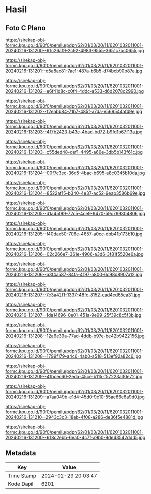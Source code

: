 # Hasil

## Foto C Plano

https://sirekap-obj-formc.kpu.go.id/90f0/pemilu/pdpr/62/01/03/20/11/6201032011001-20240216-131200--91c26af9-2c92-4983-9555-3651c7bc0655.jpg

https://sirekap-obj-formc.kpu.go.id/90f0/pemilu/pdpr/62/01/03/20/11/6201032011001-20240216-131201--d5a8ac81-7ac1-487a-b6b5-d74bcb90b87a.jpg

https://sirekap-obj-formc.kpu.go.id/90f0/pemilu/pdpr/62/01/03/20/11/6201032011001-20240216-131202--e6f41d8c-c0f4-4ddc-a533-d6d2078c2990.jpg

https://sirekap-obj-formc.kpu.go.id/90f0/pemilu/pdpr/62/01/03/20/11/6201032011001-20240216-131202--f2eabb84-71b7-485f-a7da-e569544af49e.jpg

https://sirekap-obj-formc.kpu.go.id/90f0/pemilu/pdpr/62/01/03/20/11/6201032011001-20240216-131203--4f7b2423-b43c-4bad-bd72-b9fd1b67f13a.jpg

https://sirekap-obj-formc.kpu.go.id/90f0/pemilu/pdpr/62/01/03/20/11/6201032011001-20240216-131203--c55ded48-def1-4495-a66e-3db5b143f61c.jpg

https://sirekap-obj-formc.kpu.go.id/90f0/pemilu/pdpr/62/01/03/20/11/6201032011001-20240216-131204--00f7c3ec-36d5-4bac-b695-a8c0345b10da.jpg

https://sirekap-obj-formc.kpu.go.id/90f0/pemilu/pdpr/62/01/03/20/11/6201032011001-20240216-131204--8522af15-b340-4e37-ac52-9eab3586b69e.jpg

https://sirekap-obj-formc.kpu.go.id/90f0/pemilu/pdpr/62/01/03/20/11/6201032011001-20240216-131205--d1a45f99-72c5-4ce9-9470-59c799304806.jpg

https://sirekap-obj-formc.kpu.go.id/90f0/pemilu/pdpr/62/01/03/20/11/6201032011001-20240216-131205--f40dae50-706e-4657-a0cc-dbb41b173b10.jpg

https://sirekap-obj-formc.kpu.go.id/90f0/pemilu/pdpr/62/01/03/20/11/6201032011001-20240216-131206--02c266e7-361e-4906-a3d6-3f81f5520e6a.jpg

https://sirekap-obj-formc.kpu.go.id/90f0/pemilu/pdpr/62/01/03/20/11/6201032011001-20240216-131206--a3f4a587-84fa-4197-a800-6c98d8907a12.jpg

https://sirekap-obj-formc.kpu.go.id/90f0/pemilu/pdpr/62/01/03/20/11/6201032011001-20240216-131207--7c3a42f1-1337-48fc-8152-ead4cd65ea31.jpg

https://sirekap-obj-formc.kpu.go.id/90f0/pemilu/pdpr/62/01/03/20/11/6201032011001-20240216-131207--1da14696-0e01-451a-9e99-25f39c8c5f3b.jpg

https://sirekap-obj-formc.kpu.go.id/90f0/pemilu/pdpr/62/01/03/20/11/6201032011001-20240216-131208--12a6e39a-77ad-4ddb-b97e-be42b9422156.jpg

https://sirekap-obj-formc.kpu.go.id/90f0/pemilu/pdpr/62/01/03/20/11/6201032011001-20240216-131208--1799f179-a4c6-4ab0-a518-513ef92a82c6.jpg

https://sirekap-obj-formc.kpu.go.id/90f0/pemilu/pdpr/62/01/03/20/11/6201032011001-20240216-131209--41bcec60-2eda-45ce-b115-f57223a30e72.jpg

https://sirekap-obj-formc.kpu.go.id/90f0/pemilu/pdpr/62/01/03/20/11/6201032011001-20240216-131209--a7aa049b-e1d4-45d0-9c10-55ae66e6a9d0.jpg

https://sirekap-obj-formc.kpu.go.id/90f0/pemilu/pdpr/62/01/03/20/11/6201032011001-20240216-131210--2943c3c3-18eb-4f08-a286-de36f5e4881d.jpg

https://sirekap-obj-formc.kpu.go.id/90f0/pemilu/pdpr/62/01/03/20/11/6201032011001-20240216-131200--618c2ebb-6ea0-4c7f-a9b0-9de43542ddd5.jpg


## Metadata

| Key        | Value               |
| ---------- | ------------------- |
| Time Stamp | 2024-02-29 20:03:47 |
| Kode Dapil | 6201                |



